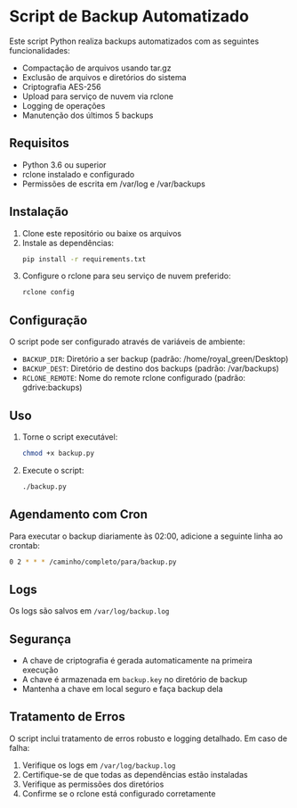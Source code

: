 # Script de Backup Automatizado

Este script Python realiza backups automatizados com as seguintes funcionalidades:
- Compactação de arquivos usando tar.gz
- Exclusão de arquivos e diretórios do sistema
- Criptografia AES-256
- Upload para serviço de nuvem via rclone
- Logging de operações
- Manutenção dos últimos 5 backups

## Requisitos

- Python 3.6 ou superior
- rclone instalado e configurado
- Permissões de escrita em /var/log e /var/backups

## Instalação

1. Clone este repositório ou baixe os arquivos
2. Instale as dependências:
   ```bash
   pip install -r requirements.txt
   ```
3. Configure o rclone para seu serviço de nuvem preferido:
   ```bash
   rclone config
   ```

## Configuração

O script pode ser configurado através de variáveis de ambiente:

- `BACKUP_DIR`: Diretório a ser backup (padrão: /home/royal_green/Desktop)
- `BACKUP_DEST`: Diretório de destino dos backups (padrão: /var/backups)
- `RCLONE_REMOTE`: Nome do remote rclone configurado (padrão: gdrive:backups)

## Uso

1. Torne o script executável:
   ```bash
   chmod +x backup.py
   ```

2. Execute o script:
   ```bash
   ./backup.py
   ```

## Agendamento com Cron

Para executar o backup diariamente às 02:00, adicione a seguinte linha ao crontab:

```bash
0 2 * * * /caminho/completo/para/backup.py
```

## Logs

Os logs são salvos em `/var/log/backup.log`

## Segurança

- A chave de criptografia é gerada automaticamente na primeira execução
- A chave é armazenada em `backup.key` no diretório de backup
- Mantenha a chave em local seguro e faça backup dela

## Tratamento de Erros

O script inclui tratamento de erros robusto e logging detalhado. Em caso de falha:
1. Verifique os logs em `/var/log/backup.log`
2. Certifique-se de que todas as dependências estão instaladas
3. Verifique as permissões dos diretórios
4. Confirme se o rclone está configurado corretamente 
